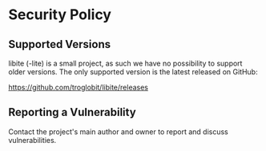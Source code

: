 # Security Policy

## Supported Versions

libite (-lite) is a small project, as such we have no possibility to support older versions.
The only supported version is the latest released on GitHub:

<https://github.com/troglobit/libite/releases>

## Reporting a Vulnerability

Contact the project's main author and owner to report and discuss vulnerabilities.
